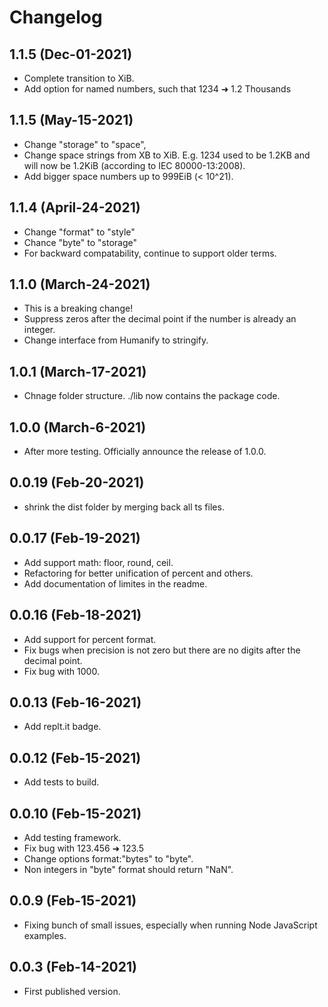 # Changelog

## 1.1.5 (Dec-01-2021)
* Complete transition to XiB.
* Add option for named numbers, such that 1234 ➜ 1.2 Thousands

## 1.1.5 (May-15-2021)
* Change "storage" to "space",
* Change space strings from XB to XiB. E.g. 1234 used to be 1.2KB and will now be 1.2KiB (according to IEC 80000-13:2008).
* Add bigger space numbers up to 999EiB (< 10^21).

## 1.1.4 (April-24-2021)
* Change "format" to "style"
* Chance "byte" to "storage"
* For backward compatability, continue to support older terms. 

## 1.1.0 (March-24-2021)
* This is a breaking change!
* Suppress zeros after the decimal point if the number is already an integer.
* Change interface from Humanify to stringify.

## 1.0.1 (March-17-2021)
* Chnage folder structure. ./lib now contains the package code.

## 1.0.0 (March-6-2021)
* After more testing. Officially announce the release of 1.0.0.

## 0.0.19 (Feb-20-2021)
* shrink the dist folder by merging back all ts files. 

## 0.0.17 (Feb-19-2021)
* Add support math: floor, round, ceil. 
* Refactoring for better unification of percent and others.
* Add documentation of limites in the readme. 

## 0.0.16 (Feb-18-2021)
* Add support for percent format.
* Fix bugs when precision is not zero but there are no digits after the decimal point. 
* Fix bug with 1000.

## 0.0.13 (Feb-16-2021)
* Add replt.it badge.

## 0.0.12 (Feb-15-2021)
* Add tests to build.

## 0.0.10 (Feb-15-2021)
* Add testing framework. 
* Fix bug with 123.456 ➜ 123.5
* Change options format:"bytes" to "byte".
* Non integers in "byte" format should return "NaN".

## 0.0.9 (Feb-15-2021)
* Fixing bunch of small issues, especially when running Node JavaScript examples. 

## 0.0.3 (Feb-14-2021)
* First published version.